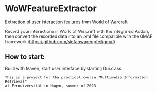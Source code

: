 # WoWFeatureExtractor
Extraction of user interaction features from World of Warcraft

Record your interactions in World of Warcraft with the integrated Addon,
then convert the recorded data into an .xml file 
compatible with the GMAF framework (https://github.com/stefanwagenpfeil/gmaf)

How to start:
-------------
Build with Maven, start user interface by starting Gui.class

~~~~~~~~~~~~~~~~~~~~~~~~~~~~~~~~~~~~~~~~~~~~~~~~~~~~~~~~~~~~~~
This is a project for the practical course "Multimedia Information Retrieval"
at Fernuiversität in Hagen, summer of 2023
~~~~~~~~~~~~~~~~~~~~~~~~~~~~~~~~~~~~~~~~~~~~~~~~~~~~~~~~~~~~~~

